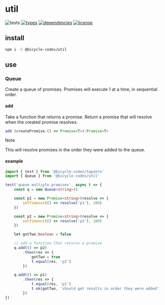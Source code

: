 # util
![tests](https://github.com/bicycle-codes/util/actions/workflows/nodejs.yml/badge.svg)
[![types](https://img.shields.io/npm/types/@bicycle-codes/util?style=flat-square)](README.md)
[![dependencies](https://img.shields.io/badge/dependencies-zero-brightgreen.svg?style=flat-square)](package.json)
[![license](https://img.shields.io/badge/license-MIT-brightgreen.svg?style=flat-square)](LICENSE)


## install
```sh
npm i -S @bicycle-codes/util
```

## use

### Queue
Create a queue of promises. Promises will execute 1 at a time, in sequential order.

#### add
Take a function that returns a promise. Return a promise that will resolve when
the created promise resolves.

```ts
add (createPromise:() => Promise<T>):Promise<T>
```

> [!NOTE]  
> This will resolve promises in the order they were added to the queue.

#### example

```ts
import { test } from '@bicycle-codes/tapzero'
import { Queue } from '@bicycle-codes/util'

test('queue multiple promises', async t => {
    const q = new Queue<string>()

    const p1 = new Promise<string>(resolve => {
        setTimeout(() => resolve('p1'), 100)
    })

    const p2 = new Promise<string>(resolve => {
        setTimeout(() => resolve('p2'), 200)
    })

    let gotTwo:boolean = false

    // add a function that returns a promise
    q.add(() => p2)
        .then(res => {
            gotTwo = true
            t.equal(res, 'p2')
        })

    q.add(() => p1)
        .then(res => {
            t.equal(res, 'p1')
            t.ok(gotTwo, 'should get results in order they were added')
        })
})
```
